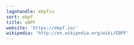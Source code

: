 ```yaml
---
logohandle: ebpfio
sort: ebpf
title: eBPF
website: 'https://ebpf.io/'
wikipedia: 'http://en.wikipedia.org/wiki/EBPF'
---
```

